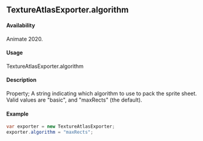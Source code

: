 ## TextureAtlasExporter.algorithm

#### Availability

Animate 2020.

#### Usage

TextureAtlasExporter.algorithm

#### Description

Property;  A string indicating which algorithm to use to pack the sprite sheet. Valid values are "basic", and
"maxRects" (the default).

#### Example

``` java script
var exporter = new TextureAtlasExporter;
exporter.algorithm = "maxRects";
````